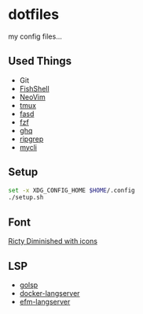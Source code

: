 # dotfiles

my config files...

## Used Things

* Git
* [FishShell](https://github.com/fish-shell/fish-shell)
* [NeoVim](https://github.com/neovim/neovim)
* [tmux](https://github.com/tmux/tmux)
* [fasd](https://github.com/clvv/fasd)
* [fzf](https://github.com/junegunn/fzf)
* [ghq](https://github.com/motemen/ghq)
* [ripgrep](https://github.com/BurntSushi/ripgrep)
* [mycli](https://github.com/dbcli/mycli)

## Setup

```bash
set -x XDG_CONFIG_HOME $HOME/.config
./setup.sh
```

## Font

[Ricty Diminished with icons](https://github.com/iij/fontmerger/tree/master/sample)

## LSP

* [golsp](https://github.com/saibing/tools)
* [docker-langserver](https://github.com/rcjsuen/dockerfile-language-server-nodejs)
* [efm-langserver](https://github.com/mattn/efm-langserver)
